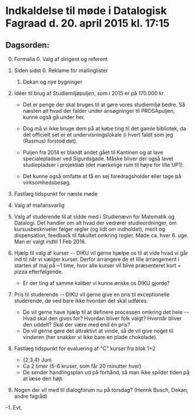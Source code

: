 # Indkaldelse til møde i Datalogisk Fagraad d. 20. april 2015 kl. 17:15

## Dagsorden:

0. Formalia
    0. Valg af dirigent og referent

1. Siden sidst
    0. Reklame for mailinglister
    1. Dekan og nye bygninger

2. Idéer til brug af Studiemiljøpuljen, som i 2015 er på 170.000 kr.

    * Det er penge der skal bruges til at gøre vores studiemiljø
      bedre. Så næsten alt hvad der falder under ansøgninger til
      PROSApuljen, kunne også gå under her.

    * Dog må vi ikke bruge dem på at købe ting til det gamle
      bibliotek, da det officielt set er et undervisningslokale (i
      hvert faldt som jeg (Rasmus) forstod det).

    * Puljen fra 2014 er blandt andet gået til Kantinen og at lave
      specialepladser ved Sigurdsgade. Måske bliver der også lavet
      studiepladser i projektlab (det mærkelige rum til højre for
      lille UP1).

    * Det kunne også omfatte at få en sej foredragsholder eller tage
      på virksomhedsbesøg.

3. Fastlæg tidspunkt for næste møde

4. Valg af mailansvarlig

5. Valg af studerende til at sidde med i Studienævn for Matematik og
   Datalogi. Det handler om alt hvad der vedrører studieordninger, om
   kursusbeskriveler følger regler (og lidt om indholdet), merit og
   dispensation, feedback til fakultet omkring regler. Møde ca. hver 6.
   uge. Man er valgt indtil 1 Feb 2016.

6. Hjælp til valg af kurser -- DIKU vil gerne hjælpe os til at vide
   hvad vi går ind til når vi vælger kurser. Derfor arrangere de et
   lille arrangement i starten af maj på ~1 time, hvor alle kurser vil blive
   præsenteret kort + pizza efterfølgende.

    * Er der ting af samme kaliber vi kunne ønske os DIKU gjorde?

7. Pris til studerende -- DIKU vil gerne give en pris til
   exceptionelle studerende, de ved bare ikke hvordan det skal
   udføres.

    * De vil gerne have hjælp til at definere processen omkring det
      hele -- Hvad skal den gives for? Hvordan bliver folk valgt?
      Hvornår bliver den uddelt? Skal der være med end én pris?
    * De vil gerne gøre det attraktivt at vinde, så de vil give noget
      til vinderen (her snakker vi ikke bare en plade chokolade).

8. Fastlæg tidspunkt for evaluering af "C" kurser fra blok 1+2

    * {2,3,4} Juni
    * Ca 2 timer (5-6 kruser, som får 20 minutter hver)
    * De sender handlingsplan ud på forhånd, så man ikke spilder tiden
      på at læse den højt.

9. Nogen der vil med til dialogforum nu på torsdag? (Henrik Busch, Dekan, andre fagråd)

-1. Evt.
